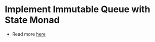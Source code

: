 # Implement Immutable Queue with State Monad

- Read more [here](https://edward-huang.com/scala/software-development/programming/2020/03/09/demystify-builder-pattern-in-scala/)